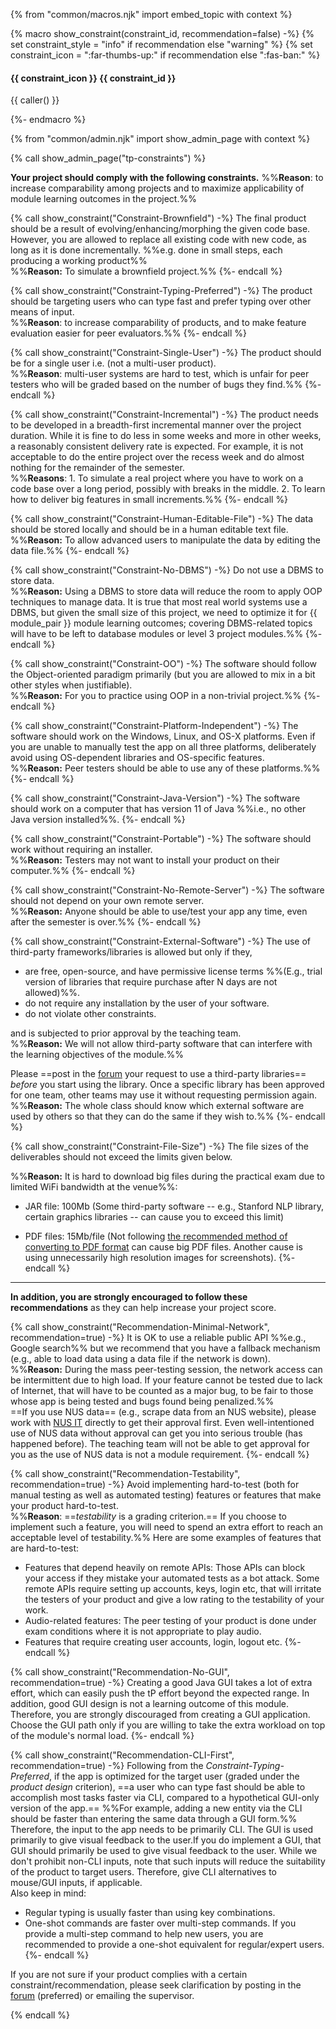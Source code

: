 {% from "common/macros.njk" import embed_topic with context %}

{% macro show_constraint(constraint_id, recommendation=false) -%}
{% set constraint_style = "info" if recommendation else "warning" %}
{% set constraint_icon = ":far-thumbs-up:" if recommendation else ":fas-ban:" %}
<div id="{{ constraint_id }}">

#### <span class="badge badge-{{ constraint_style }} text-monospace">{{ constraint_icon }} {{ constraint_id }}</span>
<div class="indented-level2">

{{ caller() }}
</div>
</div>
{%- endmacro %}

{% from "common/admin.njk" import show_admin_page with context %}

{% call show_admin_page("tp-constraints") %}
<div id="main">

**Your project should comply with the following constraints.** %%**Reason**: to increase comparability among projects and to maximize applicability of module learning outcomes in the project.%%

<span tags="m--cs2103">

{% call show_constraint("Constraint-Brownfield") -%}
The final product should be a result of evolving/enhancing/morphing the given code base. However, you are allowed to replace all existing code with new code, as long as it is done incrementally. %%e.g. done in small steps, each producing a working product%%<br/>
%%**Reason:** To simulate a brownfield project.%%
{%- endcall  %}
</span>

{% call show_constraint("Constraint-Typing-Preferred") -%}
The product should be targeting users who can type fast and prefer typing over other means of input.<br>
%%**Reason**: to increase comparability of products, and to make feature evaluation easier for peer evaluators.%%
{%- endcall  %}

{% call show_constraint("Constraint-Single-User") -%}
The product should be for a single user i.e. (not a multi-user product).<br>
%%**Reason**: multi-user systems are hard to test, which is unfair for peer testers who will be graded based on the number of bugs they find.%%
{%- endcall  %}

{% call show_constraint("Constraint-Incremental") -%}
The product needs to be developed in a breadth-first incremental manner over the project duration. While it is fine to do less in some weeks and more in other weeks, a reasonably consistent delivery rate is expected. For example, it is not acceptable to do the entire project over the recess week and do almost nothing for the remainder of the semester.<br>
%%**Reasons**: 1. To simulate a real project where you have to work on a code base over a long period, possibly with breaks in the middle. 2. To learn how to deliver big features in small increments.%%
{%- endcall  %}

{% call show_constraint("Constraint-Human-Editable-File") -%}
The data should be stored locally and should be in a human editable text file.<br/>
%%**Reason:** To allow advanced users to manipulate the data by editing the data file.%%
{%- endcall  %}

{% call show_constraint("Constraint-No-DBMS") -%}
Do not use a <tooltip content="Database Management System e.g., MySQL">DBMS</tooltip> to store data.<br/>
%%**Reason:** Using a DBMS to store data will reduce the room to apply OOP techniques to manage data. It is true that most real world systems use a DBMS, but given the small size of this project, we 
need to optimize it for {{ module_pair }}
module learning outcomes; covering DBMS-related topics will have to be left to database modules or level 3 project modules.%%
{%- endcall  %}

{% call show_constraint("Constraint-OO") -%}
The software should follow the Object-oriented paradigm primarily (but you are allowed to mix in a bit other styles when justifiable).<br/>
%%**Reason:** For you to practice using OOP in a non-trivial project.%%
{%- endcall  %}

{% call show_constraint("Constraint-Platform-Independent") -%}
The software should work on the Windows, Linux, and OS-X platforms. Even if you are unable to manually test the app on all three platforms, deliberately avoid using OS-dependent libraries and OS-specific features.<br/>
%%**Reason:** Peer testers should be able to use any of these platforms.%%
{%- endcall  %}

{% call show_constraint("Constraint-Java-Version") -%}
The software should work on a computer that has version 11 of Java %%i.e., no other Java version installed%%.
{%- endcall  %}

{% call show_constraint("Constraint-Portable") -%}
The software should work without requiring an installer.<br>
%%**Reason:** Testers may not want to install your product on their computer.%%
{%- endcall  %}

{% call show_constraint("Constraint-No-Remote-Server") -%}
The software should not depend on your own remote server.<br>
%%**Reason:** Anyone should be able to use/test your app any time, even after the semester is over.%%
{%- endcall  %}

{% call show_constraint("Constraint-External-Software") -%}
The use of third-party frameworks/libraries is allowed but only if they,
* are free, open-source, and have permissive license terms %%(E.g., trial version of libraries that require purchase after N days are not allowed)%%.
* do not require any installation by the user of your software.
* do not violate other constraints.

and is subjected to prior approval by the teaching team.<br> 
%%**Reason:** We will not allow third-party software that can interfere with the learning objectives of the module.%%

Please ==post in the [forum]({{url_module_org}}/forum/issues) your request to use a third-party libraries== _before_ you start using the library. Once a specific library has been approved for one team, other teams may use it without requesting permission again.<br/>
%%**Reason:** The whole class should know which external software are used by others so that they can do the same if they wish to.%%
{%- endcall  %}

{% call show_constraint("Constraint-File-Size") -%}
The file sizes of the deliverables should not exceed the limits given below. <br>
<div tags="m--cs2113 m--cs2103">

%%**Reason:** It is hard to download big files during the practical exam due to limited WiFi bandwidth at the venue%%:

</div>

* <span class="text-danger">JAR file: 100Mb</span> (Some third-party software -- e.g., Stanford NLP library, certain graphics libraries -- can cause you to exceed this limit)

* <span class="text-danger">PDF files: 15Mb/file</span> (Not following [the recommended method of converting to PDF format](https://se-education.org/guides/tutorials/savingPdf.html) can cause big PDF files. Another cause is using unnecessarily high resolution images for screenshots).
{%- endcall  %}

-----------------------------------------------------------------------------------------------------------------------

**In addition, you are strongly encouraged to follow these recommendations** as they can help increase your project score.

{% call show_constraint("Recommendation-Minimal-Network", recommendation=true) -%}
It is OK to use a reliable public API %%e.g., Google search%% but we recommend that you have a fallback mechanism (e.g., able to load data using a data file if the network is down).<br>
  %%**Reason:** During the mass peer-testing session, the network access can be intermittent due to high load. If your feature cannot be tested due to lack of Internet, that will have to be counted as a major bug, to be fair to those whose app is being tested and bugs found being penalized.%%<br>
  ==If you use NUS data== (e.g., scrape data from an NUS website), please work with [NUS IT](https://nusit.nus.edu.sg/contact-us/) directly to get their approval first. Even well-intentioned use of NUS data without approval can get you into serious trouble (has happened before). The teaching team will not be able to get approval for you as the use of NUS data is not a module requirement.
{%- endcall %}

{% call show_constraint("Recommendation-Testability", recommendation=true) -%}
Avoid implementing hard-to-test (both for manual testing as well as automated testing) features or features that make your product hard-to-test.<br>
%%**Reason**: ==_testability_ is a grading criterion.== If you choose to implement such a feature, you will need to spend an extra effort to reach an acceptable level of testability.%%
Here are some examples of features that are hard-to-test:
* Features that depend heavily on remote APIs: Those APIs can block your access if they mistake your automated tests as a bot attack. Some remote APIs require setting up accounts, keys, login etc, that will irritate the testers of your product and give a low rating to the testability of your work.
* Audio-related features: The peer testing of your product is done under exam conditions where it is not appropriate to play audio.
* Features that require creating user accounts, login, logout etc.
{%- endcall %}

<span tags="m--cs2113 m--tic4001">

{% call show_constraint("Recommendation-No-GUI", recommendation=true) -%}
Creating a good Java GUI takes a lot of extra effort, which can easily push the tP effort beyond the expected range. In addition, good GUI design is not a learning outcome of this module. Therefore, you are strongly discouraged from creating a GUI application. Choose the GUI path only if you are willing to take the extra workload on top of the module's normal load.
{%- endcall %}
</span>


{% call show_constraint("Recommendation-CLI-First", recommendation=true) -%}
Following from the _Constraint-Typing-Preferred_, if the app is optimized for the target user (graded under the _product design_ criterion), ==a user who can type fast should be able to accomplish most tasks faster via CLI, compared to a hypothetical GUI-only version of the app.== %%For example, adding a new entity via the CLI should be faster than entering the same data through a GUI form.%%<br>
Therefore, the input to the app needs to be primarily CLI. <span tags="m--cs2103">The GUI is used primarily to give visual feedback to the user.</span><span tags="m--cs2113 m--tic4001">If you do implement a GUI, that GUI should primarily be used to give visual feedback to the user.</span> While we don't prohibit non-CLI inputs, note that such inputs will reduce the suitability of the product to target users. Therefore, give CLI alternatives to mouse/GUI inputs, if applicable.<br>
Also keep in mind:
* Regular typing is usually faster than using key combinations.
* <tooltip content="typing the full command and hitting ENTER will complete the task">One-shot commands</tooltip> are faster over <tooltip content="prompting the user to input one parameter at a time">multi-step commands</tooltip>. If you provide a multi-step command to help new users, you are recommended to provide a one-shot equivalent for regular/expert users.<br>
{%- endcall %}

<box type="warning">

If you are not sure if your product complies with a certain constraint/recommendation, please seek clarification by posting in the [forum]({{url_module_org}}/forum/issues) (preferred) or emailing the supervisor.
</box>

</div>

{% endcall %}
